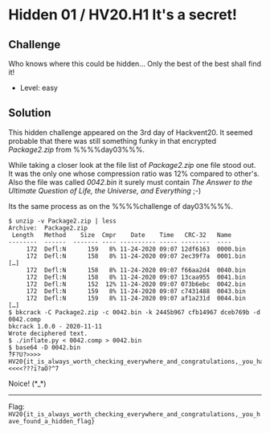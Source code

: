 # Hidden 01 / HV20.H1 It's a secret!



## Challenge

<!-- ...10....:...20....:...30....:...40....:...50....:...60....:...70....:. -->
Who knows where this could be hidden... Only the best of the best shall find it!

* Level: easy



## Solution

This hidden challenge appeared on the 3rd day of Hackvent20. It seemed probable
that there was still something funky in that encrypted _Package2.zip_ from 
%%%%day03%%%.

While taking a closer look at the file list of _Package2.zip_ one file stood
out. It was the only one whose compression ratio was 12% compared to other's. 
Also the file was called _0042.bin_ it surely must contain _The Answer to the
Ultimate Question of Life, the Universe, and Everything_ ;-)

Its the same process as on the %%%%challenge of day03%%%%.

``` shell
$ unzip -v Package2.zip | less
Archive:  Package2.zip
 Length   Method    Size  Cmpr    Date    Time   CRC-32   Name
--------  ------  ------- ---- ---------- ----- --------  ----
     172  Defl:N      159   8% 11-24-2020 09:07 12df6163  0000.bin
     172  Defl:N      158   8% 11-24-2020 09:07 2ec39f7a  0001.bin
[…]
     172  Defl:N      158   8% 11-24-2020 09:07 f66aa2d4  0040.bin
     172  Defl:N      158   8% 11-24-2020 09:07 13caa955  0041.bin
     172  Defl:N      152  12% 11-24-2020 09:07 073b6ebc  0042.bin
     172  Defl:N      159   8% 11-24-2020 09:07 c7431488  0043.bin
     172  Defl:N      159   8% 11-24-2020 09:07 af1a231d  0044.bin
[…]
$ bkcrack -C Package2.zip -c 0042.bin -k 2445b967 cfb14967 dceb769b -d 0042.comp
bkcrack 1.0.0 - 2020-11-11
Wrote deciphered text.
$ ./inflate.py < 0042.comp > 0042.bin
$ base64 -D 0042.bin 
ُ?F?U?>>>>   HV20{it_is_always_worth_checking_everywhere_and_congratulations,_you_have_found_a_hidden_flag}   <<<<???i?aO?^7
```

Noice! (\*_\*)

--------------------------------------------------------------------------------

Flag: `HV20{it_is_always_worth_checking_everywhere_and_congratulations,_you_have_found_a_hidden_flag}`

